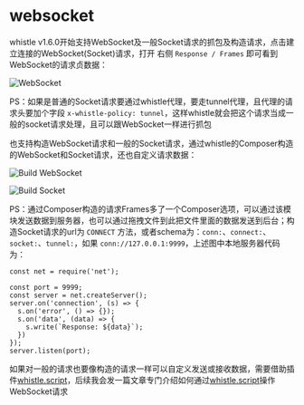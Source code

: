 # websocket
whistle v1.6.0开始支持WebSocket及一般Socket请求的抓包及构造请求，点击建立连接的WebSocket(Socket)请求，打开 右侧 `Response / Frames` 即可看到WebSocket的请求贞数据：

![WebSocket](https://raw.githubusercontent.com/avwo/whistleui/master/img/socket/frames.gif)

PS：如果是普通的Socket请求要通过whistle代理，要走tunnel代理，且代理的请求头要加个字段 `x-whistle-policy: tunnel`，这样whistle就会把这个请求当成一般的socket请求处理，且可以跟WebSocket一样进行抓包

也支持构造WebSocket请求和一般的Socket请求，通过whistle的Composer构造的WebSocket和Socket请求，还也自定义请求数据：

![Build WebSocket](https://raw.githubusercontent.com/avwo/whistleui/master/img/socket/composer.gif)


![Build Socket](https://raw.githubusercontent.com/avwo/whistleui/master/img/socket/socket.gif)



PS：通过Composer构造的请求Frames多了一个Composer选项，可以通过该模块发送数据到服务器，也可以通过拖拽文件到此把文件里面的数据发送到后台；构造Socket请求的url为 `CONNECT` 方法，或者schema为：`conn:`、`connect:`、`socket:`、`tunnel:`，如果 `conn://127.0.0.1:9999`，上述图中本地服务器代码为：

	const net = require('net');

	const port = 9999;
	const server = net.createServer();
	server.on('connection', (s) => {
	  s.on('error', () => {});
	  s.on('data', (data) => {
	    s.write(`Response: ${data}`);
	  })
	});
	server.listen(port);
	



如果对一般的请求也要像构造的请求一样可以自定义发送或接收数据，需要借助插件[whistle.script](https://github.com/whistle-plugins/whistle.script)，后续我会发一篇文章专门介绍如何通过[whistle.script](https://github.com/whistle-plugins/whistle.script)操作WebSocket请求